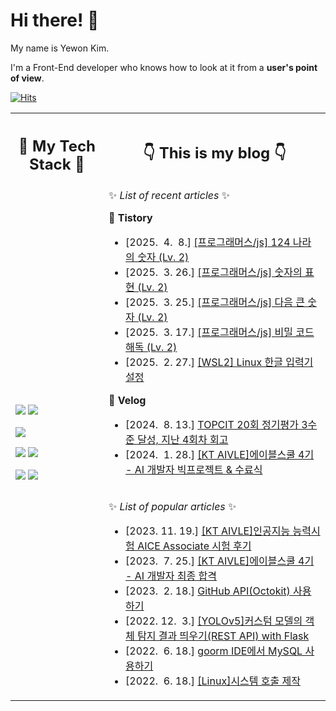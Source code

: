 # Hi there! 👋

My name is Yewon Kim.

I'm a Front-End developer who knows how to look at it from a **user's point of view**.

[![Hits](https://hits.seeyoufarm.com/api/count/incr/badge.svg?url=https%3A%2F%2Fgithub.com%2Fyewon0804%2Fyewon0804&count_bg=%23FF4A9E&title_bg=%23565863&icon=&icon_color=%23E7E7E7&title=hits&edge_flat=false)](https://hits.seeyoufarm.com)

<table>
  <th>
    <h2>👾 My Tech Stack 👾</h2>
  </th>
  <th>
    <h2>👇 This is my blog 👇</h2>
  </th>
  <tr>
    <td rowspan="2">
      
<img src="https://img.shields.io/badge/React-61DAFB?style=flat-square&logo=React&logoColor=black"/></a>
<img src="https://img.shields.io/badge/JavaScript-F7DF1E?style=flat-square&logo=JavaScript&logoColor=black"/></a>

<img src="https://img.shields.io/badge/Python-3766AB?style=flat-square&logo=Python&logoColor=white"/></a>

<img src="https://img.shields.io/badge/Java-CA4626?style=flat-square&logo=Java&logoColor=white"/></a>
<img src="https://img.shields.io/badge/Kotlin-7F52FF?style=flat-square&logo=Kotlin&logoColor=white"/></a>

<img src="https://img.shields.io/badge/Linux-FCC624?style=flat-square&logo=Linux&logoColor=black"/></a>
<img src="https://img.shields.io/badge/MySQL-4479A1?style=flat-square&logo=MySQL&logoColor=white"/></a>
    </td>
    <td>
✨ *List of recent articles* ✨

<strong>📙 Tistory</strong>

- [2025.&nbsp; 4.&nbsp; 8.] <a href=https://ywwwon01.tistory.com/17>[프로그래머스/js] 124 나라의 숫자 (Lv. 2)</a>
- [2025.&nbsp; 3.&nbsp;26.] <a href=https://ywwwon01.tistory.com/16>[프로그래머스/js] 숫자의 표현 (Lv. 2)</a>
- [2025.&nbsp; 3.&nbsp;25.] <a href=https://ywwwon01.tistory.com/15>[프로그래머스/js] 다음 큰 숫자 (Lv. 2)</a>
- [2025.&nbsp; 3.&nbsp;17.] <a href=https://ywwwon01.tistory.com/14>[프로그래머스/js] 비밀 코드 해독 (Lv. 2)</a>
- [2025.&nbsp; 2.&nbsp;27.] <a href=https://ywwwon01.tistory.com/13>[WSL2] Linux 한글 입력기 설정</a>

<strong>📗 Velog</strong>

- [2024.&nbsp; 8.&nbsp;13.] <a href=https://velog.io/@yewon0804/TOPCIT-20%ED%9A%8C-%EC%A0%95%EA%B8%B0%ED%8F%89%EA%B0%80-%EC%A7%80%EB%82%9C-4%ED%9A%8C%EC%B0%A8-%EB%8F%99%EC%95%88%EC%9D%98-%ED%9A%8C%EA%B3%A0>TOPCIT 20회 정기평가 3수준 달성, 지난 4회차 회고</a>
- [2024.&nbsp; 1.&nbsp;28.] <a href=https://velog.io/@yewon0804/KT-AIVLE-School%EC%97%90%EC%9D%B4%EB%B8%94%EC%8A%A4%EC%BF%A8-4%EA%B8%B0-AI-%EA%B0%9C%EB%B0%9C%EC%9E%90-%EC%88%98%EB%A3%8C>[KT AIVLE]에이블스쿨 4기 - AI 개발자 빅프로젝트 & 수료식</a>
    </td>
  </tr>
  <tr>
    <td>
      
✨ *List of popular articles* ✨


- [2023. 11. 19.] <a href=https://velog.io/@yewon0804/KT-AIVLE-School인공지능-능력시험-AICE-Associate-시험-후기>[KT AIVLE]인공지능 능력시험 AICE Associate 시험 후기</a>
- [2023.&nbsp; 7. 25.] <a href=https://velog.io/@yewon0804/KT-AIVLE-SchoolKT-에이블스쿨-4기-AI-개발자-트랙-최종-합격>[KT AIVLE]에이블스쿨 4기 - AI 개발자 최종 합격</a>
- [2023.&nbsp; 2. 18.] <a href=https://velog.io/@yewon0804/GitHub-APIOctokit-사용하기>GitHub API(Octokit) 사용하기</a>
- [2022. 12.&nbsp; 3.] <a href=https://velog.io/@yewon0804/YOLOv5커스텀-모델의-객체-탐지-결과-띄우기-with-Flask-REST-API>[YOLOv5]커스텀 모델의 객체 탐지 결과 띄우기(REST API) with Flask</a>
- [2022.&nbsp; 6. 18.] <a href=https://velog.io/@yewon0804/구름-IDE에서-MySQL-사용하기>goorm IDE에서 MySQL 사용하기</a>
- [2022.&nbsp; 6. 18.] <a href=https://velog.io/@yewon0804/시스템-호출-제작>[Linux]시스템 호출 제작</a>
    </td>
  </tr>
</table>

